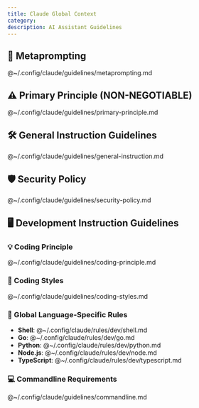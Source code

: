 ```yaml
---
title: Claude Global Context
category:
description: AI Assistant Guidelines
---
```


## 🤖 Metaprompting

@~/.config/claude/guidelines/metaprompting.md

## ⚠️ Primary Principle (NON-NEGOTIABLE)

@~/.config/claude/guidelines/primary-principle.md

## 🛠️ General Instruction Guidelines

@~/.config/claude/guidelines/general-instruction.md

## 🛡️ Security Policy

@~/.config/claude/guidelines/security-policy.md

## 🖥️ Development Instruction Guidelines

### 💡 Coding Principle

@~/.config/claude/guidelines/coding-principle.md

### 🎨 Coding Styles

@~/.config/claude/guidelines/coding-styles.md

### 🔡 Global Language-Specific Rules

- **Shell**: @~/.config/claude/rules/dev/shell.md
- **Go**: @~/.config/claude/rules/dev/go.md
- **Python**: @~/.config/claude/rules/dev/python.md
- **Node.js**: @~/.config/claude/rules/dev/node.md
- **TypeScript**: @~/.config/claude/rules/dev/typescript.md

### 💻 Commandline Requirements

@~/.config/claude/guidelines/commandline.md

<!-- vim:ft=markdown -->
